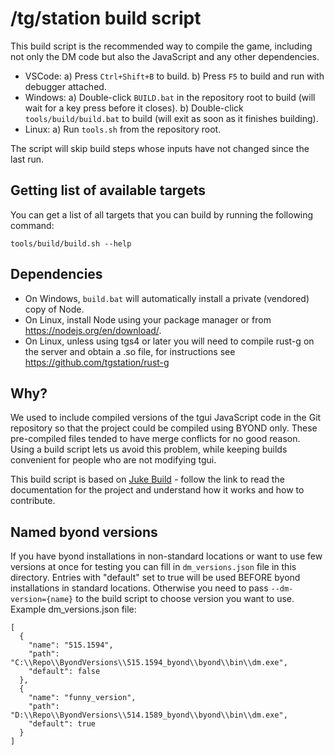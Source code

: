 # /tg/station build script

This build script is the recommended way to compile the game, including not only the DM code but also the JavaScript and any other dependencies.

- VSCode:
  a) Press `Ctrl+Shift+B` to build.
  b) Press `F5` to build and run with debugger attached.
- Windows:
  a) Double-click `BUILD.bat` in the repository root to build (will wait for a key press before it closes).
  b) Double-click `tools/build/build.bat` to build (will exit as soon as it finishes building).
- Linux:
  a) Run `tools.sh` from the repository root.

The script will skip build steps whose inputs have not changed since the last run.

## Getting list of available targets

You can get a list of all targets that you can build by running the following command:

```
tools/build/build.sh --help
```

## Dependencies

- On Windows, `build.bat` will automatically install a private (vendored) copy of Node.
- On Linux, install Node using your package manager or from <https://nodejs.org/en/download/>.
- On Linux, unless using tgs4 or later you will need to compile rust-g on the server and obtain a .so file, for instructions see https://github.com/tgstation/rust-g

## Why?

We used to include compiled versions of the tgui JavaScript code in the Git repository so that the project could be compiled using BYOND only. These pre-compiled files tended to have merge conflicts for no good reason. Using a build script lets us avoid this problem, while keeping builds convenient for people who are not modifying tgui.

This build script is based on [Juke Build](https://github.com/stylemistake/juke-build) - follow the link to read the documentation for the project and understand how it works and how to contribute.

## Named byond versions

If you have byond installations in non-standard locations or want to use few versions at once for testing you can fill in `dm_versions.json` file in this directory.
Entries with "default" set to true will be used BEFORE byond installations in standard locations. Otherwise you need to pass `--dm-version={name}` to the build script to choose version you want to use.
Example dm_versions.json file:

```
[
  {
    "name": "515.1594",
    "path": "C:\\Repo\\ByondVersions\\515.1594_byond\\byond\\bin\\dm.exe",
    "default": false
  },
  {
    "name": "funny_version",
    "path": "D:\\Repo\\ByondVersions\\514.1589_byond\\byond\\bin\\dm.exe",
    "default": true
  }
]
```
